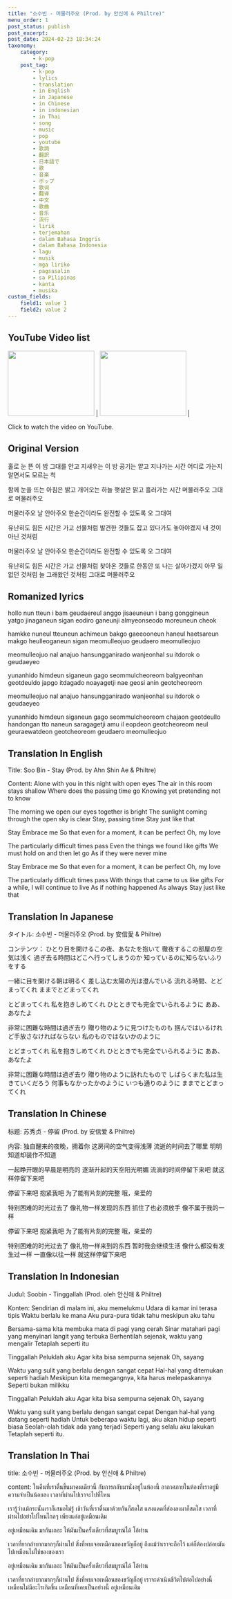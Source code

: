 ```yaml
---
title: "소수빈 - 머물러주오 (Prod. by 안신애 & Philtre)"
menu_order: 1
post_status: publish
post_excerpt: 
post_date: 2024-02-23 18:34:24
taxonomy:
    category:
        - k-pop
    post_tag:
        - k-pop
        - lylics
        - translation
        - in English
        - in Japanese
        - in Chinese
        - in indonesian
        - in Thai
        - song
        - music
        - pop
        - youtube
        - 歌詞
        - 翻訳
        - 日本語で
        - 歌
        - 音楽
        - ポップ
        - 歌词
        - 翻译
        - 中文
        - 歌曲
        - 音乐
        - 流行
        - lirik
        - terjemahan
        - dalam Bahasa Inggris
        - dalam Bahasa Indonesia
        - lagu
        - musik
        - mga liriko
        - pagsasalin
        - sa Pilipinas
        - kanta
        - musika
custom_fields:
    field1: value 1
    field2: value 2
---
```


## YouTube Video list
 [<img src='http://img.youtube.com/vi/0FI64e5JLRI/0.jpg' width='200' height='150'>](https://youtu.be/0FI64e5JLRI) | [<img src='http://img.youtube.com/vi/odB131B3QHc/0.jpg' width='200' height='150'>](https://youtu.be/odB131B3QHc) |

Click to watch the video on YouTube.
## Original Version
홀로 눈 뜬 이 밤 그대를 안고 
지새우는 이 방 공기는 얕고 
지나가는 시간 어디로 가는지 
알면서도 모르는 척 

함께 눈을 뜨는 아침은 밝고 
개어오는 하늘 햇살은 맑고 
흘러가는 시간 머물러주오 
그대로 머물러주오 

머물러주오 
날 안아주오 
한순간이라도 완전할 수 있도록 
오 그대여 

유난히도 힘든 시간은 가고 
선물처럼 발견한 것들도 
잡고 있다가도 놓아야겠지 
내 것이 아닌 것처럼 

머물러주오 
날 안아주오 
한순간이라도 완전할 수 있도록 
오 그대여 

유난히도 힘든 시간은 가고 
선물처럼 찾아온 것들로 
한동안 또 나는 살아가겠지 
아무 일 없던 것처럼 
늘 그래왔던 것처럼 
그대로 머물러주오 



## Romanized lyrics
hollo nun tteun i bam geudaereul anggo 
jisaeuneun i bang gonggineun yatgo 
jinaganeun sigan eodiro ganeunji 
almyeonseodo moreuneun cheok 

hamkke nuneul tteuneun achimeun bakgo 
gaeeooneun haneul haetsareun makgo 
heulleoganeun sigan meomulleojuo 
geudaero meomulleojuo 

meomulleojuo 
nal anajuo 
hansungganirado wanjeonhal su itdorok 
o geudaeyeo 

yunanhido himdeun siganeun gago 
seommulcheoreom balgyeonhan geotdeuldo 
japgo itdagado noayagetji 
nae geosi anin geotcheoreom 

meomulleojuo 
nal anajuo 
hansungganirado wanjeonhal su itdorok 
o geudaeyeo 

yunanhido himdeun siganeun gago 
seommulcheoreom chajaon geotdeullo 
handongan tto naneun saragagetji 
amu il eopdeon geotcheoreom 
neul geuraewatdeon geotcheoreom 
geudaero meomulleojuo 



## Translation In English
Title: Soo Bin - Stay (Prod. by Ahn Shin Ae & Philtre)

Content:
Alone with you in this night with open eyes
The air in this room stays shallow
Where does the passing time go
Knowing yet pretending not to know

The morning we open our eyes together is bright
The sunlight coming through the open sky is clear
Stay, passing time
Stay just like that

Stay
Embrace me
So that even for a moment, it can be perfect
Oh, my love

The particularly difficult times pass
Even the things we found like gifts
We must hold on and then let go
As if they were never mine

Stay
Embrace me
So that even for a moment, it can be perfect
Oh, my love

The particularly difficult times pass
With things that came to us like gifts
For a while, I will continue to live
As if nothing happened
As always
Stay just like that
## Translation In Japanese
タイトル: 
소수빈 - 머물러주오 (Prod. by 安信愛 & Philtre)

コンテンツ：
ひとり目を開けるこの夜、あなたを抱いて
徹夜するこの部屋の空気は浅く
過ぎ去る時間はどこへ行ってしまうのか
知っているのに知らないふりをする

一緒に目を開ける朝は明るく
差し込む太陽の光は澄んでいる
流れる時間、とどまってくれ
ままでとどまってくれ

とどまってくれ
私を抱きしめてくれ
ひとときでも完全でいられるように
ああ、あなたよ

非常に困難な時間は過ぎ去り
贈り物のように見つけたものも
掴んではいるけれど手放さなければならない
私のものではないかのように

とどまってくれ
私を抱きしめてくれ
ひとときでも完全でいられるように
ああ、あなたよ

非常に困難な時間は過ぎ去り
贈り物のように訪れたもので
しばらくまた私は生きていくだろう
何事もなかったかのように
いつも通りのように
ままでとどまってくれ
## Translation In Chinese
标题: 
苏秀贞 - 停留 (Prod. by 安信爱 & Philtre)

内容: 
独自醒来的夜晚，拥着你 
这房间的空气变得浅薄 
流逝的时间去了哪里 
明明知道却装作不知道 

一起睁开眼的早晨是明亮的 
逐渐升起的天空阳光明媚 
流淌的时间停留下来吧 
就这样停留下来吧 

停留下来吧 
抱紧我吧 
为了能有片刻的完整 
哦，亲爱的 

特别困难的时光过去了 
像礼物一样发现的东西 
抓住了也必须放手 
像不属于我的一样 

停留下来吧 
抱紧我吧 
为了能有片刻的完整 
哦，亲爱的 

特别困难的时光过去了 
像礼物一样来到的东西 
暂时我会继续生活 
像什么都没有发生过一样 
一直像以往一样 
就这样停留下来吧
## Translation In Indonesian
Judul:
Soobin - Tinggallah (Prod. oleh 안신애 & Philtre)

Konten:
Sendirian di malam ini, aku memelukmu
Udara di kamar ini terasa tipis
Waktu berlalu ke mana
Aku pura-pura tidak tahu meskipun aku tahu

Bersama-sama kita membuka mata di pagi yang cerah
Sinar matahari pagi yang menyinari langit yang terbuka
Berhentilah sejenak, waktu yang mengalir
Tetaplah seperti itu

Tinggallah
Peluklah aku
Agar kita bisa sempurna sejenak
Oh, sayang

Waktu yang sulit yang berlalu dengan sangat cepat
Hal-hal yang ditemukan seperti hadiah
Meskipun kita memegangnya, kita harus melepaskannya
Seperti bukan milikku

Tinggallah
Peluklah aku
Agar kita bisa sempurna sejenak
Oh, sayang

Waktu yang sulit yang berlalu dengan sangat cepat
Dengan hal-hal yang datang seperti hadiah
Untuk beberapa waktu lagi, aku akan hidup seperti biasa
Seolah-olah tidak ada yang terjadi
Seperti yang selalu aku lakukan
Tetaplah seperti itu.
## Translation In Thai
title: 
소수빈 - 머물러주오 (Prod. by 안신애 & Philtre)

content: 
ในคืนที่เราตื่นขึ้นมาคนเดียวนี้ 
กับการกลับมานั่งอยู่ในห้องนี้ 
อากาศภายในห้องที่เราอยู่มีความจำเป็นน้อยลง 
เวลาที่ผ่านไปเราจะไปที่ไหน 

เรารู้ว่าแม้กระนั้นเราก็เสมอไม่รู้ 
เช้าวันที่เราตื่นมาด้วยกันก็สดใส 
แสงแดดที่ส่องลงมาก็สดใส 
เวลาที่ผ่านไปอย่าไปไหนไกลๆ 
เพียงแค่อยู่เหมือนเดิม 

อยู่เหมือนเดิม 
มากันเถอะ 
ให้มันเป็นครั้งเดียวที่สมบูรณ์ได้ 
โอ้ท่าน 

เวลาที่ยากลำบากมากๆก็ผ่านไป 
สิ่งที่พบเจอเหมือนของขวัญก็อยู่ 
ถึงแม้ว่าเราจะถือไว้ 
แต่ก็ต้องปล่อยมันไปเหมือนไม่ใช่ของของเรา 

อยู่เหมือนเดิม 
มากันเถอะ 
ให้มันเป็นครั้งเดียวที่สมบูรณ์ได้ 
โอ้ท่าน 

เวลาที่ยากลำบากมากๆก็ผ่านไป 
สิ่งที่พบเจอเหมือนของขวัญก็อยู่ 
เราจะดำเนินชีวิตไปต่อไปอย่างนี้ 
เหมือนไม่มีอะไรเกิดขึ้น 
เหมือนที่เคยเป็นอย่างนี้ 
อยู่เหมือนเดิม

